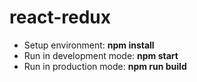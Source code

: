 # react-redux

* Setup environment: **npm install**
* Run in development mode: **npm start**
* Run in production mode: **npm run build**
